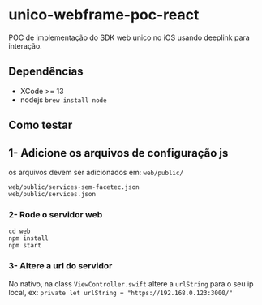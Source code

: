 # unico-webframe-poc-react
POC de implementação do SDK web unico no iOS usando deeplink para interação.

## Dependências
- XCode >= 13
- nodejs `brew install node`

## Como testar

## 1- Adicione os arquivos de configuração js

os arquivos devem ser adicionados em: `web/public/`

```
web/public/services-sem-facetec.json
web/public/services.json
```

### 2- Rode o servidor web
```
cd web
npm install
npm start
```

### 3- Altere a url do servidor
No nativo, na class `ViewController.swift` altere a `urlString` para o seu ip local, ex:
`private let urlString = "https://192.168.0.123:3000/"`